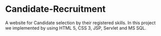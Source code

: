 # Candidate-Recruitment
A website for Candidate selection by their registered skills. In this project we implemented by using HTML 5, CSS 3, JSP, Servlet and MS SQL.
